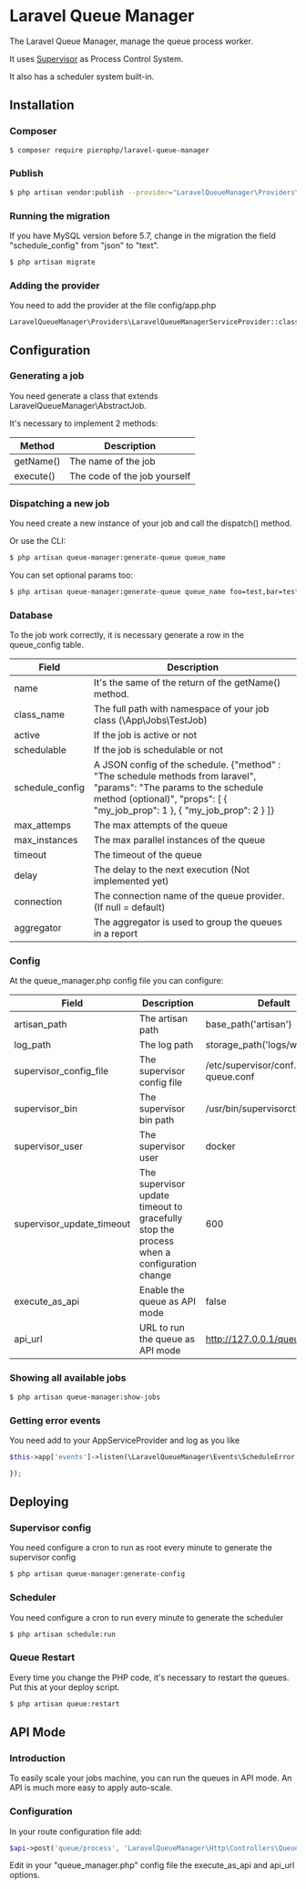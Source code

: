 # Laravel Queue Manager

The Laravel Queue Manager, manage the queue process worker.

It uses [Supervisor](http://supervisord.org/) as Process Control System.

It also has a scheduler system built-in.

## Installation

### Composer

```bash
$ composer require pierophp/laravel-queue-manager
```

### Publish

```bash
$ php artisan vendor:publish --provider="LaravelQueueManager\Providers\LaravelQueueManagerServiceProvider"
```

### Running the migration

If you have MySQL version before 5.7, change in the migration the field "schedule_config" from "json" to "text".

```bash
$ php artisan migrate
```

### Adding the provider

You need to add the provider at the file config/app.php

```
LaravelQueueManager\Providers\LaravelQueueManagerServiceProvider::class,
```

## Configuration

### Generating a job

You need generate a class that extends LaravelQueueManager\AbstractJob.

It's necessary to implement 2 methods:

| Method    | Description                  |
| --------- | ---------------------------- |
| getName() | The name of the job          |
| execute() | The code of the job yourself |

### Dispatching a new job

You need create a new instance of your job and call the dispatch() method.

Or use the CLI:

```bash
$ php artisan queue-manager:generate-queue queue_name
```

You can set optional params too:

```bash
$ php artisan queue-manager:generate-queue queue_name foo=test,bar=test
```

### Database

To the job work correctly, it is necessary generate a row in the queue_config table.

| Field           | Description                                                                                                                               |
| --------------- | ----------------------------------------------------------------------------------------------------------------------------------------- |
| name            | It's the same of the return of the getName() method.                                                                                      |
| class_name      | The full path with namespace of your job class (\App\Jobs\TestJob)                                                                        |
| active          | If the job is active or not                                                                                                               |
| schedulable     | If the job is schedulable or not                                                                                                          |
| schedule_config | A JSON config of the schedule. {"method" : "The schedule methods from laravel", "params": "The params to the schedule method (optional)", "props": [ { "my_job_prop": 1 }, { "my_job_prop": 2 } ]} |
| max_attemps     | The max attempts of the queue                                                                                                             |
| max_instances   | The max parallel instances of the queue                                                                                                   |
| timeout         | The timeout of the queue                                                                                                                  |
| delay           | The delay to the next execution (Not implemented yet)                                                                                     |
| connection      | The connection name of the queue provider. (If null = default)                                                                            |
| aggregator      | The aggregator is used to group the queues in a report                                                                                    |

### Config

At the queue_manager.php config file you can configure:

| Field                     | Description                                                                              | Default                                   |
| ------------------------- | ---------------------------------------------------------------------------------------- | ----------------------------------------- |
| artisan_path              | The artisan path                                                                         | base_path('artisan')                      |
| log_path                  | The log path                                                                             | storage_path('logs/worker.log')           |
| supervisor_config_file    | The supervisor config file                                                               | /etc/supervisor/conf.d/laravel-queue.conf |
| supervisor_bin            | The supervisor bin path                                                                  | /usr/bin/supervisorctl                    |
| supervisor_user           | The supervisor user                                                                      | docker                                    |
| supervisor_update_timeout | The supervisor update timeout to gracefully stop the process when a configuration change | 600                                       |
| execute_as_api            | Enable the queue as API mode                                                             | false                                     |
| api_url                   | URL to run the queue as API mode                                                         | http://127.0.0.1/queue/process            |

### Showing all available jobs

```bash
$ php artisan queue-manager:show-jobs
```

### Getting error events

You need add to your AppServiceProvider and log as you like

```php
$this->app['events']->listen(\LaravelQueueManager\Events\ScheduleError::class, function(\LaravelQueueManager\Events\ScheduleError $scheduleError){

});
```

## Deploying

### Supervisor config

You need configure a cron to run as root every minute to generate the supervisor config

```bash
$ php artisan queue-manager:generate-config
```

### Scheduler

You need configure a cron to run every minute to generate the scheduler

```bash
$ php artisan schedule:run
```

### Queue Restart

Every time you change the PHP code, it's necessary to restart the queues. Put this at your deploy script.

```bash
$ php artisan queue:restart
```

## API Mode

### Introduction

To easily scale your jobs machine, you can run the queues in API mode. An API is much more easy to apply auto-scale.

### Configuration

In your route configuration file add:

```php
$api->post('queue/process', 'LaravelQueueManager\Http\Controllers\QueueController@process');
```

Edit in your "queue_manager.php" config file the execute_as_api and api_url options.
